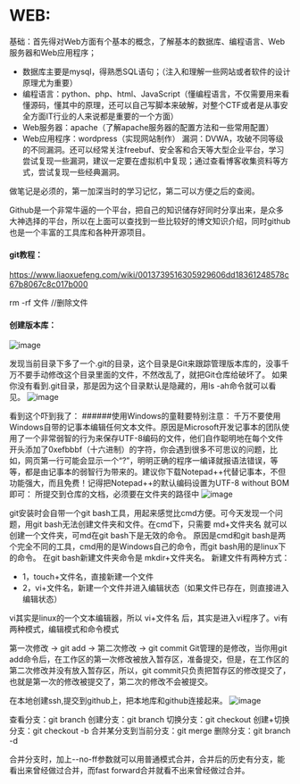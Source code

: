 # WEB:
基础：首先得对Web方面有个基本的概念，了解基本的数据库、编程语言、Web服务器和Web应用程序；
- 数据库主要是mysql，得熟悉SQL语句；（注入和理解一些网站或者软件的设计原理尤为重要）
- 编程语言：python、php、html、JavaScript（懂编程语言，不仅需要用来看懂源码，懂其中的原理，还可以自己写脚本来破解，对整个CTF或者是从事安全方面IT行业的人来说都是重要的一个方面）
- Web服务器：apache（了解apache服务器的配置方法和一些常用配置）
- Web应用程序：wordpress（实现网站制作）
漏洞：DVWA，攻破不同等级的不同漏洞。还可以经常关注freebuf、安全客和合天等大型企业平台，学习尝试复现一些漏洞，建议一定要在虚拟机中复现；通过查看博客收集资料等方式，尝试复现一些经典漏洞。

做笔记是必须的，第一加深当时的学习记忆，第二可以方便之后的查阅。

Github是一个非常牛逼的一个平台，把自己的知识储存好同时分享出来，是众多大神选择的平台，所以在上面可以查找到一些比较好的博文知识介绍，同时github也是一个丰富的工具库和各种开源项目。

#### git教程：
https://www.liaoxuefeng.com/wiki/0013739516305929606dd18361248578c67b8067c8c017b000


rm -rf 文件    //删除文件
#### 创建版本库：
![image](image/1510996450892.png)

发现当前目录下多了一个.git的目录，这个目录是Git来跟踪管理版本库的，没事千万不要手动修改这个目录里面的文件，不然改乱了，就把Git仓库给破坏了。
如果你没有看到.git目录，那是因为这个目录默认是隐藏的，用ls -ah命令就可以看见。
![image](image/1510996474146.png)

看到这个吓到我了：
######使用Windows的童鞋要特别注意：
千万不要使用Windows自带的记事本编辑任何文本文件。原因是Microsoft开发记事本的团队使用了一个非常弱智的行为来保存UTF-8编码的文件，他们自作聪明地在每个文件开头添加了0xefbbbf（十六进制）的字符，你会遇到很多不可思议的问题，比如，网页第一行可能会显示一个“?”，明明正确的程序一编译就报语法错误，等等，都是由记事本的弱智行为带来的。建议你下载Notepad++代替记事本，不但功能强大，而且免费！记得把Notepad++的默认编码设置为UTF-8 without BOM即可：
所提交到仓库的文档，必须要在文件夹的路径中
![image](image/1510996487379.png)

git安装时会自带一个git bash工具，用起来感觉比cmd方便。可今天发现一个问题，用git bash无法创建文件夹和文件。在cmd下，只需要 md+文件夹名 就可以创建一个文件夹，可md在git bash下是无效的命令。
原因是cmd和git bash是两个完全不同的工具，cmd用的是Windows自己的命令，而git bash用的是linux下的命令。
在git bash新建文件夹命令是 mkdir+文件夹名。
新建文件有两种方式：
- 1，touch+文件名，直接新建一个文件
- 2，vi+文件名，新建一个文件并进入编辑状态（如果文件已存在，则直接进入编辑状态）

vi其实是linux的一个文本编辑器，所以 vi+文件名 后，其实是进入vi程序了。vi有两种模式，编辑模式和命令模式


第一次修改 -> git add -> 第二次修改 -> git commit
Git管理的是修改，当你用git add命令后，在工作区的第一次修改被放入暂存区，准备提交，但是，在工作区的第二次修改并没有放入暂存区，所以，git commit只负责把暂存区的修改提交了，也就是第一次的修改被提交了，第二次的修改不会被提交。

在本地创建ssh,提交到github上，把本地库和github连接起来。
![image](image/1510996508598.png)

查看分支：git branch
创建分支：git branch <name>
切换分支：git checkout <name>
创建+切换分支：git checkout -b <name>
合并某分支到当前分支：git merge <name>
删除分支：git branch -d <name>

合并分支时，加上--no-ff参数就可以用普通模式合并，合并后的历史有分支，能看出来曾经做过合并，而fast forward合并就看不出来曾经做过合并。
